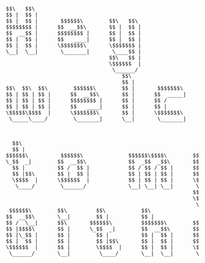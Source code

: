 <pre>
$$\   $$\                                                                                                         
$$ |  $$ |                                                                                                        
$$ |  $$ |       $$$$$$\        $$\   $$\                                                                         
$$$$$$$$ |      $$  __$$\       $$ |  $$ |                                                                        
$$  __$$ |      $$$$$$$$ |      $$ |  $$ |                                                                        
$$ |  $$ |      $$   ____|      $$ |  $$ |                                                                        
$$ |  $$ |      \$$$$$$$\       \$$$$$$$ |                                                                        
\__|  \__|       \_______|       \____$$ |                                                                        
                                $$\   $$ |                                                                        
                                \$$$$$$  |                                                                        
                                 \______/                                                                         
                                    $$\                                                                           
                                    $$ |                                                                          
$$\  $$\  $$\        $$$$$$\        $$ |       $$$$$$$\        $$$$$$\        $$$$$$\$$$$\         $$$$$$\        
$$ | $$ | $$ |      $$  __$$\       $$ |      $$  _____|      $$  __$$\       $$  _$$  _$$\       $$  __$$\       
$$ | $$ | $$ |      $$$$$$$$ |      $$ |      $$ /            $$ /  $$ |      $$ / $$ / $$ |      $$$$$$$$ |      
$$ | $$ | $$ |      $$   ____|      $$ |      $$ |            $$ |  $$ |      $$ | $$ | $$ |      $$   ____|      
\$$$$$\$$$$  |      \$$$$$$$\       $$ |      \$$$$$$$\       \$$$$$$  |      $$ | $$ | $$ |      \$$$$$$$\       
 \_____\____/        \_______|      \__|       \_______|       \______/       \__| \__| \__|       \_______|      
                                                                                                                  
                                                                                                                  
                                                                                                                  
  $$\                                                                                                             
  $$ |                                                                                                            
$$$$$$\          $$$$$$\              $$$$$$\$$$$\        $$\   $$\                                               
\_$$  _|        $$  __$$\             $$  _$$  _$$\       $$ |  $$ |                                              
  $$ |          $$ /  $$ |            $$ / $$ / $$ |      $$ |  $$ |                                              
  $$ |$$\       $$ |  $$ |            $$ | $$ | $$ |      $$ |  $$ |                                              
  \$$$$  |      \$$$$$$  |            $$ | $$ | $$ |      \$$$$$$$ |                                              
   \____/        \______/             \__| \__| \__|       \____$$ |                                              
                                                          $$\   $$ |                                              
                                                          \$$$$$$  |                                              
                                                           \______/                                               
 $$$$$$\        $$\         $$\           $$\                             $$\                   $$\               
$$  __$$\       \__|        $$ |          $$ |                            $$ |                  $$ |              
$$ /  \__|      $$\       $$$$$$\         $$$$$$$\        $$\   $$\       $$$$$$$\              $$ |              
$$ |$$$$\       $$ |      \_$$  _|        $$  __$$\       $$ |  $$ |      $$  __$$\             $$ |              
$$ |\_$$ |      $$ |        $$ |          $$ |  $$ |      $$ |  $$ |      $$ |  $$ |            \__|              
$$ |  $$ |      $$ |        $$ |$$\       $$ |  $$ |      $$ |  $$ |      $$ |  $$ |                              
\$$$$$$  |      $$ |        \$$$$  |      $$ |  $$ |      \$$$$$$  |      $$$$$$$  |            $$\               
 \______/       \__|         \____/       \__|  \__|       \______/       \_______/             \__|              
                                                                                                                  
                                                                                                                  
                                                                                                                  
</pre>

